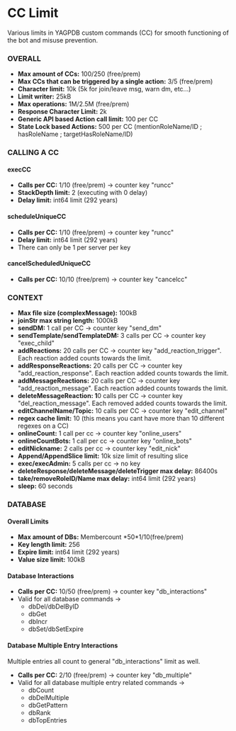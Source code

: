 # CC Limit

Various limits in YAGPDB custom commands (CC) for smooth functioning of the bot
and misuse prevention.

### OVERALL <a href="#overall" id="overall"></a>

- **Max amount of CCs:** 100/250 (free/prem)
- **Max CCs that can be triggered by a single action:** 3/5 (free/prem)
- **Character limit:** 10k (5k for join/leave msg, warn dm, etc...)
- **Limit writer:** 25kB
- **Max operations:** 1M/2.5M (free/prem)
- **Response Character Limit:** 2k
- **Generic API based Action call limit:** 100 per CC
- **State Lock based Actions:** 500 per CC (mentionRoleName/ID ; hasRoleName ;
  targetHasRoleName/ID)

### CALLING A CC <a href="#calling-a-cc" id="calling-a-cc"></a>

#### execCC <a href="#execcc" id="execcc"></a>

- **Calls per CC:** 1/10 (free/prem) -> counter key "runcc"
- **StackDepth limit:** 2 (executing with 0 delay)
- **Delay limit:** int64 limit (292 years)

#### scheduleUniqueCC <a href="#scheduleuniquecc" id="scheduleuniquecc"></a>

- **Calls per CC:** 1/10 (free/prem) -> counter key "runcc"
- **Delay limit:** int64 limit (292 years)
- There can only be 1 per server per key

#### cancelScheduledUniqueCC <a href="#cancelscheduleduniquecc" id="cancelscheduleduniquecc"></a>

- **Calls per CC:** 10/10 (free/prem) -> counter key "cancelcc"

### CONTEXT <a href="#context" id="context"></a>

- **Max file size (complexMessage):** 100kB
- **joinStr max string length:** 1000kB
- **sendDM:** 1 call per CC -> counter key "send_dm"
- **sendTemplate/sendTemplateDM:** 3 calls per CC -> counter key "exec_child"
- **addReactions:** 20 calls per CC -> counter key "add_reaction_trigger". Each
  reaction added counts towards the limit.
- **addResponseReactions:** 20 calls per CC -> counter key
  "add_reaction_response". Each reaction added counts towards the limit.
- **addMessageReactions:** 20 calls per CC -> counter key
  "add_reaction_message". Each reaction added counts towards the limit.
- **deleteMessageReaction: 1**0 calls per CC -> counter key
  "del_reaction_message". Each removed added counts towards the limit.
- **editChannelName/Topic:** 10 calls per CC -> counter key "edit_channel"
- **regex cache limit:** 10 (this means you cant have more than 10 different
  regexes on a CC)
- **onlineCount:** 1 call per cc -> counter key "online_users"
- **onlineCountBots:** 1 call per cc -> counter key "online_bots"
- **editNickname:** 2 calls per cc -> counter key "edit_nick"
- **Append/AppendSlice limit:** 10k size limit of resulting slice
- **exec/execAdmin:** 5 calls per cc -> no key
- **deleteResponse/deleteMessage/deleteTrigger max delay:** 86400s
- **take/removeRoleID/Name max delay:** int64 limit (292 years)
- **sleep:** 60 seconds

### DATABASE <a href="#database" id="database"></a>

#### Overall Limits <a href="#overall-limits" id="overall-limits"></a>

- **Max amount of DBs:** Membercount \*50\*1/10(free/prem)
- **Key length limit:** 256
- **Expire limit:** int64 limit (292 years)
- **Value size limit:** 100kB

#### Database Interactions <a href="#database-interactions" id="database-interactions"></a>

- **Calls per CC:** 10/50 (free/prem) -> counter key "db_interactions"
- Valid for all database commands ->
  - dbDel/dbDelByID
  - dbGet
  - dbIncr
  - dbSet/dbSetExpire

#### Database Multiple Entry Interactions <a href="#database-multiple-entry-interactions" id="database-multiple-entry-interactions"></a>

Multiple entries all count to general "db_interactions" limit as well.

- **Calls per CC:** 2/10 (free/prem) -> counter key "db_multiple"
- Valid for all database multiple entry related commands ->
  - dbCount
  - dbDelMultiple
  - dbGetPattern
  - dbRank
  - dbTopEntries
